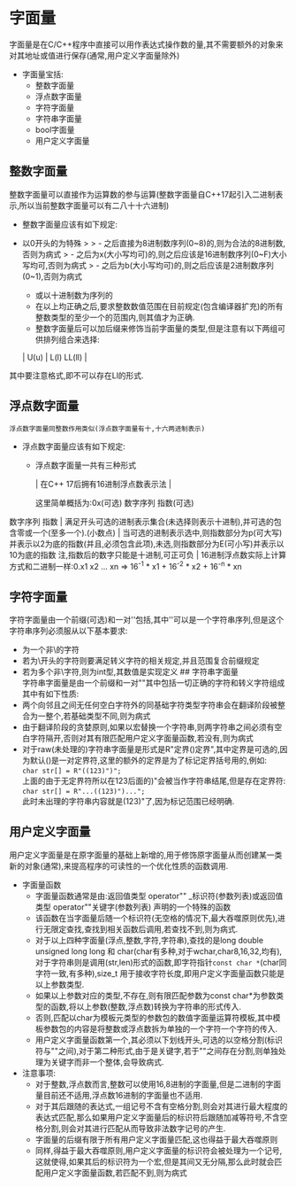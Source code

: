 # 字面量

字面量是在C/C++程序中直接可以用作表达式操作数的量,其不需要额外的对象来对其地址或值进行保存(通常,用户定义字面量除外)

- 字面量宝括:
    - 整数字面量
    - 浮点数字面量
    - 字符字面量
    - 字符串字面量
    - bool字面量
    - 用户定义字面量
        
## 整数字面量
        
整数字面量可以直接作为运算数的参与运算(整数字面量自C++17起引入二进制表示,所以当前整数字面量可以有二八十十六进制)
- 整数字面量应该有如下规定:
    
-  以0开头的为特殊
        > 
        > - 之后直接为8进制数序列(0~8)的,则为合法的8进制数,否则为病式
        > - 之后为x(大小写均可)的,则之后应该是16进制数序列(0~F)大小写均可,否则为病式
        > - 之后为b(大小写均可)的,则之后应该是2进制数序列(0~1),否则为病式
        
    - 或以十进制数为序列的
    - 在以上均正确之后,要求整数数值范围在目前规定(包含编译器扩充)的所有整数类型的至少一个的范围内,则其值才为正确.
    - 整数字面量后可以加后缀来修饰当前字面量的类型,但是注意有以下两组可供排列组合来选择:
    
    | U(u) | L(l) LL(ll) |
    
其中要注意格式,即不可以存在Ll的形式.
    
## 浮点数字面量
    
    浮点数字面量同整数作用类似(浮点数字面量有十,十六两进制表示)
- 浮点数字面量应该有如下规定:
    
    - 浮点数字面量一共有三种形式

        | 在C++ 17后拥有16进制浮点数表示法 |
        
        这里简单概括为:0x(可选) 数字序列 指数(可选)
    
 数字序列 指数 
    | 满足开头可选的进制表示集合(未选择则表示十进制),并可选的包含零或一个(至多一个).(小数点) | 当可选的进制表示选中,则指数部分为p(可大写)并表示以2为底的指数(并且,必须包含此项),未选,则指数部分为E(可小写)并表示以10为底的指数  注,指数后的数字只能是十进制,可正可负 |
 16进制浮点数实际上计算方式和二进制一样:0.x1 x2 ... xn => 16<sup>-1</sup> \* x1 + 16<sup>-2</sup> \* x2 + 16<sup>-n</sup> \* xn
   
## 字符字面量
字符字面量由一个前缀(可选)和一对''包括,其中''可以是一个字符串序列,但是这个字符串序列必须服从以下基本要求:
- 为一个非\\的字符
- 若为\\开头的字符则要满足转义字符的相关规定,并且范围复合前缀规定
- 若为多个非\\字符,则为int型,其数值是实现定义 ## 字符串字面量  
    字符串字面量是由一个前缀和一对""其中包括一切正确的字符和转义字符组成其中有如下性质:
- 两个向邻且之间无任何空白字符外的同基础字符类型字符串会在翻译阶段被整合为一整个,若基础类型不同,则为病式
- 由于翻译阶段的贪婪原则,如果以宏替换一个字符串,则两字符串之间必须有空白字符隔开,否则对其有限匹配用户定义字面量函数,若没有,则为病式
- 对于raw(未处理的)字符串字面量是形式是R"定界()定界",其中定界是可选的,因为默认()是一对定界符,这里的额外的定界是为了标记定界括号用的,例如:  
    `char str[] = R"((123)")";`  
    上面的由于无定界符所以在123后面的)"会被当作字符串结尾,但是存在定界符:  
    `char str[] = R"...((123)")...";`  
    此时未出理的字符串内容就是(123)"了,因为标记范围已经明确.
    
## 用户定义字面量
用户定义字面量是在原字面量的基础上新增的,用于修饰原字面量从而创建某一类新的对象(通常),来提高程序的可读性的一个优化性质的函数调用.
- 字面量函数
    - 字面量函数通常是由:返回值类型 operator"" _标识符(参数列表)或返回值类型 operator""关键字(参数列表) 声明的一个特殊的函数
    - 该函数在当字面量后随一个标识符(无空格的情况下,最大吞噬原则优先),进行无限定查找,查找到相关函数后调用,若查找不到,则为病式.
    - 对于以上四种字面量(浮点,整数,字符,字符串),查找的是long double unsigned long long 和 char(char有多种,对于wchar,char8,16,32,均有),对于字符串则是调用(str,len)形式的函数,即字符指针`const char *`(char同字符一致,有多种),size_t 用于接收字符长度,即用户定义字面量函数只能是以上参数类型.
    - 如果以上参数对应的类型,不存在,则有限匹配参数为const char*为参数类型的函数,将以上参数(整数,浮点数)转换为字符串的形式传入.
    - 否则,匹配以char为模板元类型的参数包的数值字面量运算符模板,其中模板参数包的内容是将整数或浮点数拆为单独的一个字符一个字符的传入.
    - 用户定义字面量函数第一个,其必须以下划线开头,可选的以空格分割(标识符与""之间),对于第二种形式,由于是关键字,若于""之间存在分割,则单独处理为关键字而非一个整体,会导致病式.
- 注意事项:
    - 对于整数,浮点数而言,整数可以使用16,8进制的字面量,但是二进制的字面量目前还不适用,浮点数16进制的字面量也不适用.
    - 对于其后跟随的表达式,一组记号不含有空格分割,则会对其进行最大程度的表达式匹配,那么如果用户定义字面量后的标识符后跟随加减等符号,不含空格分割,则会对其进行匹配从而导致非法数字记号的产生.
    - 字面量的后缀有限于所有用户定义字面量匹配,这也得益于最大吞噬原则
    - 同样,得益于最大吞噬原则,用户定义字面量的标识符会被处理为一个记号,这就使得,如果其后的标识符为一个宏,但是其间又无分隔,那么此时就会匹配用户定义字面量函数,若匹配不到,则为病式